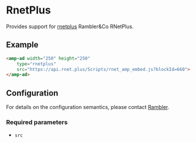 <!---
Copyright 2017 The AMP HTML Authors. All Rights Reserved.

Licensed under the Apache License, Version 2.0 (the "License");
you may not use this file except in compliance with the License.
You may obtain a copy of the License at

      http://www.apache.org/licenses/LICENSE-2.0

Unless required by applicable law or agreed to in writing, software
distributed under the License is distributed on an "AS-IS" BASIS,
WITHOUT WARRANTIES OR CONDITIONS OF ANY KIND, either express or implied.
See the License for the specific language governing permissions and
limitations under the License.
-->

# RnetPlus

Provides support for [rnetplus](https://admin.rnet.plus/help/) Rambler&Co RNetPlus.

## Example

```html
<amp-ad width="250" height="250"
    type="rnetplus"
    src="https://api.rnet.plus/Scripts/rnet_amp_embed.js?blockId=660">
</amp-ad>
```

## Configuration

For details on the configuration semantics, please contact [Rambler](https://admin.rnet.plus/).

### Required parameters

- `src`
